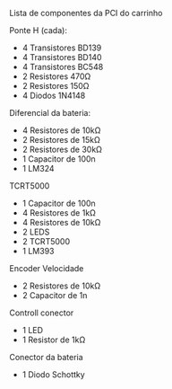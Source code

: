 Lista de componentes da PCI do carrinho

Ponte H (cada):
* 4 Transistores BD139
* 4 Transistores BD140
* 4 Transistores BC548
* 2 Resistores 470Ω
* 2 Resistores 150Ω
* 4 Diodos 1N4148

Diferencial da bateria:
* 4 Resistores de 10kΩ
* 2 Resistores de 15kΩ
* 2 Resistores de 30kΩ
* 1 Capacitor de 100n
* 1 LM324

TCRT5000
* 1 Capacitor de 100n
* 4 Resistores de 1kΩ
* 4 Resistores de 10kΩ
* 2 LEDS
* 2 TCRT5000
* 1 LM393

Encoder Velocidade
* 2 Resistores de 10kΩ
* 2 Capacitor de 1n

Controll conector
* 1 LED
* 1 Resistor de 1kΩ

Conector da bateria
* 1 Diodo Schottky
